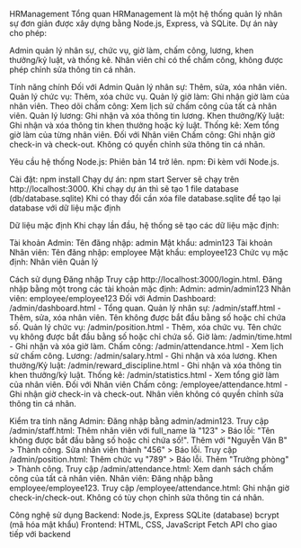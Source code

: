 HRManagement
Tổng quan
HRManagement là một hệ thống quản lý nhân sự đơn giản được xây dựng bằng Node.js, Express, và SQLite. Dự án này cho phép:

Admin quản lý nhân sự, chức vụ, giờ làm, chấm công, lương, khen thưởng/kỷ luật, và thống kê.
Nhân viên chỉ có thể chấm công, không được phép chỉnh sửa thông tin cá nhân.

Tính năng chính
Đối với Admin
Quản lý nhân sự: Thêm, sửa, xóa nhân viên.
Quản lý chức vụ: Thêm, xóa chức vụ.
Quản lý giờ làm: Ghi nhận giờ làm của nhân viên.
Theo dõi chấm công: Xem lịch sử chấm công của tất cả nhân viên.
Quản lý lương: Ghi nhận và xóa thông tin lương.
Khen thưởng/Kỷ luật: Ghi nhận và xóa thông tin khen thưởng hoặc kỷ luật.
Thống kê: Xem tổng giờ làm của từng nhân viên.
Đối với Nhân viên
Chấm công: Ghi nhận giờ check-in và check-out.
Không có quyền chỉnh sửa thông tin cá nhân.

Yêu cầu hệ thống
Node.js: Phiên bản 14 trở lên.
npm: Đi kèm với Node.js.

Cài đặt: npm install
Chạy dự án: npm start
Server sẽ chạy trên http://localhost:3000.
Khi chạy dự án thì sẽ tạo 1 file database (db/database.sqlite)
Khi có thay đổi cần xóa file database.sqlite để tạo lại database với dữ liệu mặc định

Dữ liệu mặc định
Khi chạy lần đầu, hệ thống sẽ tạo các dữ liệu mặc định:

Tài khoản Admin:
Tên đăng nhập: admin
Mật khẩu: admin123
Tài khoản Nhân viên:
Tên đăng nhập: employee
Mật khẩu: employee123
Chức vụ mặc định:
Nhân viên
Quản lý

Cách sử dụng
Đăng nhập
Truy cập http://localhost:3000/login.html.
Đăng nhập bằng một trong các tài khoản mặc định:
Admin: admin/admin123
Nhân viên: employee/employee123
Đối với Admin
Dashboard: /admin/dashboard.html - Tổng quan.
Quản lý nhân sự: /admin/staff.html - Thêm, sửa, xóa nhân viên.
Tên không được bắt đầu bằng số hoặc chỉ chứa số.
Quản lý chức vụ: /admin/position.html - Thêm, xóa chức vụ.
Tên chức vụ không được bắt đầu bằng số hoặc chỉ chứa số.
Giờ làm: /admin/time.html - Ghi nhận và xóa giờ làm.
Chấm công: /admin/attendance.html - Xem lịch sử chấm công.
Lương: /admin/salary.html - Ghi nhận và xóa lương.
Khen thưởng/Kỷ luật: /admin/reward_discipline.html - Ghi nhận và xóa thông tin khen thưởng/kỷ luật.
Thống kê: /admin/statistics.html - Xem tổng giờ làm của nhân viên.
Đối với Nhân viên
Chấm công: /employee/attendance.html - Ghi nhận giờ check-in và check-out.
Nhân viên không có quyền chỉnh sửa thông tin cá nhân.

Kiểm tra tính năng
Admin:
Đăng nhập bằng admin/admin123.
Truy cập /admin/staff.html:
Thêm nhân viên với full_name là "123" > Báo lỗi: "Tên không được bắt đầu bằng số hoặc chỉ chứa số!".
Thêm với "Nguyễn Văn B" > Thành công.
Sửa nhân viên thành "456" > Báo lỗi.
Truy cập /admin/position.html:
Thêm chức vụ "789" > Báo lỗi.
Thêm "Trưởng phòng" > Thành công.
Truy cập /admin/attendance.html:
Xem danh sách chấm công của tất cả nhân viên.
Nhân viên:
Đăng nhập bằng employee/employee123.
Truy cập /employee/attendance.html:
Ghi nhận giờ check-in/check-out.
Không có tùy chọn chỉnh sửa thông tin cá nhân.

Công nghệ sử dụng
Backend:
Node.js, Express
SQLite (database)
bcrypt (mã hóa mật khẩu)
Frontend:
HTML, CSS, JavaScript
Fetch API cho giao tiếp với backend